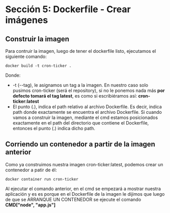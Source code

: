 # Sección 5: Dockerfile - Crear imágenes
## Construir la imagen
Para contruir la imagen, luego de tener el dockerfile listo, ejecutamos el siguiente comando:
```
docker build -t cron-ticker . 
```
Donde:
* -t (--tag), le asignamos un tag a la imagen. En nuestro caso solo pusimos cron-ticker (será el repository),
  si no le ponemos nada más **por defecto tomará el tag latest**, es como si escribiéramos así: **cron-ticker:latest**
* El punto (.), indica el path relativo al archivo Dockerfile. Es decir, indica path donde exactamente 
se encuentra el archivo Dockerfile. Si cuando vamos a construir la imagen, mediante el cmd estamos posicionados
exactamente en el path del directorio que contiene el Dockerfile, entonces el punto (.) indica dicho path.

## Corriendo un contenedor a partir de la imagen anterior
Como ya construimos nuestra imagen cron-ticker:latest, podemos crear un contenedor a patir de él:
```
docker container run cron-ticker
```
Al ejecutar el comando anterior, en el cmd se empezará a mostrar nuestra aplicación y es es
porque en el Dockerfile de la imagen le dijimos que luego de que se ARRANQUE UN CONTENEDOR se
ejecute el comando **CMD["node", "app.js"]**